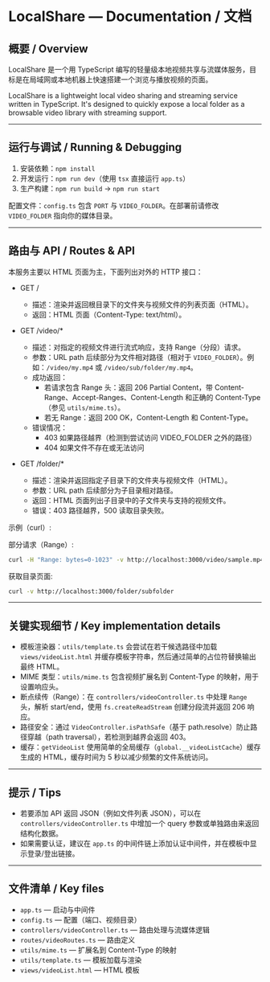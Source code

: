 # LocalShare — Documentation / 文档

## 概要 / Overview

LocalShare 是一个用 TypeScript 编写的轻量级本地视频共享与流媒体服务，目标是在局域网或本地机器上快速搭建一个浏览与播放视频的页面。

LocalShare is a lightweight local video sharing and streaming service written in TypeScript. It's designed to quickly expose a local folder as a browsable video library with streaming support.

---

## 运行与调试 / Running & Debugging

1. 安装依赖：`npm install`
2. 开发运行：`npm run dev`（使用 `tsx` 直接运行 `app.ts`）
3. 生产构建：`npm run build` -> `npm run start`

配置文件：`config.ts` 包含 `PORT` 与 `VIDEO_FOLDER`。在部署前请修改 `VIDEO_FOLDER` 指向你的媒体目录。

---

## 路由与 API / Routes & API

本服务主要以 HTML 页面为主，下面列出对外的 HTTP 接口：

- GET /

  - 描述：渲染并返回根目录下的文件夹与视频文件的列表页面（HTML）。
  - 返回：HTML 页面（Content-Type: text/html）。

- GET /video/\*

  - 描述：对指定的视频文件进行流式响应，支持 Range（分段）请求。
  - 参数：URL path 后续部分为文件相对路径（相对于 `VIDEO_FOLDER`）。例如：`/video/my.mp4` 或 `/video/sub/folder/my.mp4`。
  - 成功返回：
    - 若请求包含 Range 头：返回 206 Partial Content，带 Content-Range、Accept-Ranges、Content-Length 和正确的 Content-Type（参见 `utils/mime.ts`）。
    - 若无 Range：返回 200 OK，Content-Length 和 Content-Type。
  - 错误情况：
    - 403 如果路径越界（检测到尝试访问 VIDEO_FOLDER 之外的路径）
    - 404 如果文件不存在或无法访问

- GET /folder/\*
  - 描述：渲染并返回指定子目录下的文件夹与视频文件（HTML）。
  - 参数：URL path 后续部分为子目录相对路径。
  - 返回：HTML 页面列出子目录中的子文件夹与支持的视频文件。
  - 错误：403 路径越界，500 读取目录失败。

示例（curl）:

部分请求（Range）:

```bash
curl -H "Range: bytes=0-1023" -v http://localhost:3000/video/sample.mp4
```

获取目录页面:

```bash
curl -v http://localhost:3000/folder/subfolder
```

---

## 关键实现细节 / Key implementation details

- 模板渲染器：`utils/template.ts` 会尝试在若干候选路径中加载 `views/videoList.html` 并缓存模板字符串，然后通过简单的占位符替换输出最终 HTML。
- MIME 类型：`utils/mime.ts` 包含视频扩展名到 Content-Type 的映射，用于设置响应头。
- 断点续传（Range）：在 `controllers/videoController.ts` 中处理 `Range` 头，解析 start/end，使用 `fs.createReadStream` 创建分段流并返回 206 响应。
- 路径安全：通过 `VideoController.isPathSafe`（基于 path.resolve）防止路径穿越（path traversal），若检测到越界会返回 403。
- 缓存：`getVideoList` 使用简单的全局缓存（`global.__videoListCache`）缓存生成的 HTML，缓存时间为 5 秒以减少频繁的文件系统访问。

---

## 提示 / Tips

- 若要添加 API 返回 JSON（例如文件列表 JSON），可以在 `controllers/videoController.ts` 中增加一个 query 参数或单独路由来返回结构化数据。
- 如果需要认证，建议在 `app.ts` 的中间件链上添加认证中间件，并在模板中显示登录/登出链接。

---

## 文件清单 / Key files

- `app.ts` — 启动与中间件
- `config.ts` — 配置（端口、视频目录）
- `controllers/videoController.ts` — 路由处理与流媒体逻辑
- `routes/videoRoutes.ts` — 路由定义
- `utils/mime.ts` — 扩展名到 Content-Type 的映射
- `utils/template.ts` — 模板加载与渲染
- `views/videoList.html` — HTML 模板
